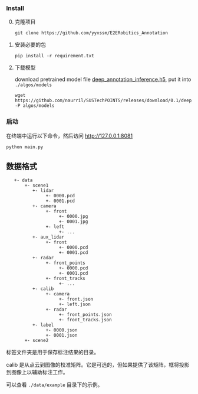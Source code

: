 
### Install

0. 克隆项目
   ```
   git clone https://github.com/yyxssm/E2ERobitics_Annotation
   ```
1. 安装必要的包
     ```
     pip install -r requirement.txt
     ```
2. 下载模型

     download pretrained model file [deep_annotation_inference.h5](https://github.com/naurril/SUSTechPOINTS/releases/download/0.1/deep_annotation_inference.h5), put it into `./algos/models`
     ```
     wget https://github.com/naurril/SUSTechPOINTS/releases/download/0.1/deep_annotation_inference.h5  -P algos/models
     ```

### 启动
在终端中运行以下命令，然后访问 http://127.0.0.1:8081
```
python main.py
```


## 数据格式

````
   +- data
       +- scene1
          +- lidar
               +- 0000.pcd
               +- 0001.pcd
          +- camera
               +- front
                    +- 0000.jpg
                    +- 0001.jpg
               +- left
                    +- ...
          +- aux_lidar
               +- front
                    +- 0000.pcd
                    +- 0001.pcd
          +- radar
               +- front_points
                    +- 0000.pcd
                    +- 0001.pcd
               +- front_tracks
                    +- ...
          +- calib
               +- camera
                    +- front.json
                    +- left.json
               +- radar
                    +- front_points.json
                    +- front_tracks.json
          +- label
               +- 0000.json
               +- 0001.json
       +- scene2

````

标签文件夹是用于保存标注结果的目录。

calib 是从点云到图像的校准矩阵。它是可选的，但如果提供了该矩阵，框将投影到图像上以辅助标注工作。

可以查看 `./data/example` 目录下的示例。